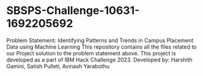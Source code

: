 # SBSPS-Challenge-10631-1692205692
Problem Statement: Identifying Patterns and Trends in Campus Placement Data using Machine Learning
This repository contains all the files related to our Project solution to the problem statement above. This project is developed as a part of IBM Hack Challenge 2023.
Developed by: Harshith Gamini, Satish Pulleti, Avinash Yarabothu
